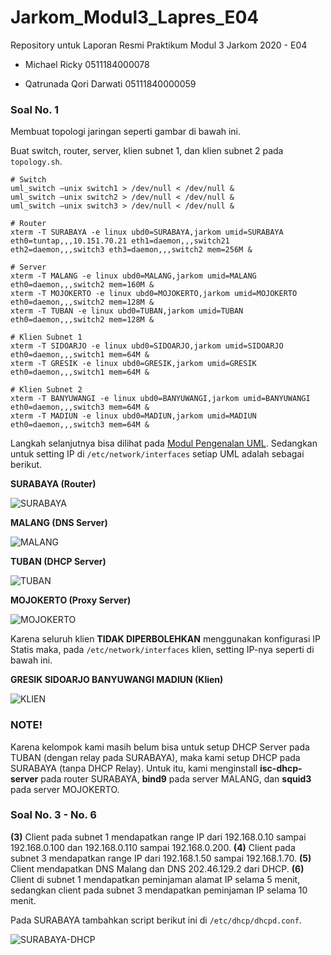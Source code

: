 # Jarkom_Modul3_Lapres_E04
Repository untuk Laporan Resmi Praktikum Modul 3 Jarkom 2020 - E04

* Michael Ricky
  0511184000078
  
* Qatrunada Qori Darwati
  05111840000059

### Soal No. 1
Membuat topologi jaringan seperti gambar di bawah ini.

Buat switch, router, server, klien subnet 1, dan klien subnet 2 pada ```topology.sh```.
```
# Switch
uml_switch –unix switch1 > /dev/null < /dev/null &
uml_switch –unix switch2 > /dev/null < /dev/null &
uml_switch –unix switch3 > /dev/null < /dev/null &

# Router
xterm -T SURABAYA -e linux ubd0=SURABAYA,jarkom umid=SURABAYA eth0=tuntap,,,10.151.70.21 eth1=daemon,,,switch21 eth2=daemon,,,switch3 eth3=daemon,,,switch2 mem=256M &

# Server
xterm -T MALANG -e linux ubd0=MALANG,jarkom umid=MALANG eth0=daemon,,,switch2 mem=160M &
xterm -T MOJOKERTO -e linux ubd0=MOJOKERTO,jarkom umid=MOJOKERTO eth0=daemon,,,switch2 mem=128M &
xterm -T TUBAN -e linux ubd0=TUBAN,jarkom umid=TUBAN eth0=daemon,,,switch2 mem=128M &

# Klien Subnet 1
xterm -T SIDOARJO -e linux ubd0=SIDOARJO,jarkom umid=SIDOARJO eth0=daemon,,,switch1 mem=64M &
xterm -T GRESIK -e linux ubd0=GRESIK,jarkom umid=GRESIK eth0=daemon,,,switch1 mem=64M &

# Klien Subnet 2
xterm -T BANYUWANGI -e linux ubd0=BANYUWANGI,jarkom umid=BANYUWANGI eth0=daemon,,,switch3 mem=64M &
xterm -T MADIUN -e linux ubd0=MADIUN,jarkom umid=MADIUN eth0=daemon,,,switch3 mem=64M &
```

Langkah selanjutnya bisa dilihat pada [Modul Pengenalan UML](https://github.com/arsitektur-jaringan-komputer/Modul-Jarkom/tree/modul-uml). Sedangkan untuk setting IP di ```/etc/network/interfaces``` setiap UML adalah sebagai berikut.

**SURABAYA (Router)**

![SURABAYA](https://github.com/qqdnada/Jarkom_Modul3_Lapres_E04/blob/main/images/SURABAYA.JPG)


**MALANG (DNS Server)**

![MALANG](https://github.com/qqdnada/Jarkom_Modul3_Lapres_E04/blob/main/images/MALANG.JPG)


**TUBAN (DHCP Server)**

![TUBAN](https://github.com/qqdnada/Jarkom_Modul3_Lapres_E04/blob/main/images/TUBAN.JPG)


**MOJOKERTO (Proxy Server)**

![MOJOKERTO](https://github.com/qqdnada/Jarkom_Modul3_Lapres_E04/blob/main/images/MOJOKERTO.JPG)

Karena seluruh klien **TIDAK DIPERBOLEHKAN** menggunakan konfigurasi IP Statis maka, pada ```/etc/network/interfaces``` klien, setting IP-nya seperti di bawah ini.

**GRESIK SIDOARJO BANYUWANGI MADIUN (Klien)**

![KLIEN](https://github.com/qqdnada/Jarkom_Modul3_Lapres_E04/blob/main/images/KLIEN.JPG)


### NOTE!
Karena kelompok kami masih belum bisa untuk setup DHCP Server pada TUBAN (dengan relay pada SURABAYA), maka kami setup DHCP pada SURABAYA (tanpa DHCP Relay). Untuk itu, kami menginstall **isc-dhcp-server** pada router SURABAYA, **bind9** pada server MALANG, dan **squid3** pada server MOJOKERTO.


### Soal No. 3 - No. 6
**(3)** Client pada subnet 1 mendapatkan range IP dari 192.168.0.10 sampai 192.168.0.100 dan 192.168.0.110 sampai 192.168.0.200. **(4)** Client pada subnet 3 mendapatkan range IP dari 192.168.1.50 sampai 192.168.1.70. **(5)** Client mendapatkan DNS Malang dan DNS 202.46.129.2 dari DHCP. **(6)** Client di subnet 1 mendapatkan peminjaman alamat IP selama 5 menit, sedangkan client pada subnet 3 mendapatkan peminjaman IP selama 10 menit.

Pada SURABAYA tambahkan script berikut ini di ```/etc/dhcp/dhcpd.conf```.

![SURABAYA-DHCP](https://github.com/qqdnada/Jarkom_Modul3_Lapres_E04/blob/main/images/SURABAYA-DHCP.JPG)
